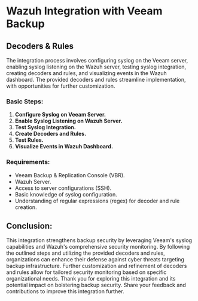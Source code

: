 # Wazuh Integration with Veeam Backup

## Decoders & Rules

The integration process involves configuring syslog on the Veeam server, enabling syslog listening on the Wazuh server, testing syslog integration, creating decoders and rules, and visualizing events in the Wazuh dashboard. The provided decoders and rules streamline implementation, with opportunities for further customization.

### Basic Steps:

1. **Configure Syslog on Veeam Server.**
2. **Enable Syslog Listening on Wazuh Server.**
3. **Test Syslog Integration.**
4. **Create Decoders and Rules.**
5. **Test Rules.**
6. **Visualize Events in Wazuh Dashboard.**

### Requirements:

- Veeam Backup & Replication Console (VBR).
- Wazuh Server.
- Access to server configurations (SSH).
- Basic knowledge of syslog configuration.
- Understanding of regular expressions (regex) for decoder and rule creation.

## Conclusion:

This integration strengthens backup security by leveraging Veeam's syslog capabilities and Wazuh's comprehensive security monitoring. By following the outlined steps and utilizing the provided decoders and rules, organizations can enhance their defense against cyber threats targeting backup infrastructure. Further customization and refinement of decoders and rules allow for tailored security monitoring based on specific organizational needs. Thank you for exploring this integration and its potential impact on bolstering backup security. Share your feedback and contributions to improve this integration further.
